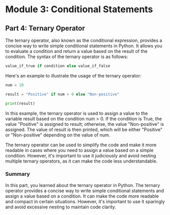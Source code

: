 # Module 3: Conditional Statements

## Part 4: Ternary Operator

The ternary operator, also known as the conditional expression, provides a concise way to write simple conditional statements in Python. It allows you to evaluate a condition and return a value based on the result of the condition. The syntax of the ternary operator is as follows:

```python
value_if_true if condition else value_if_false
```

Here's an example to illustrate the usage of the ternary operator:

```python
num = 10

result = "Positive" if num > 0 else "Non-positive"

print(result)
```

In this example, the ternary operator is used to assign a value to the variable result based on the condition num > 0. If the condition is True, the value "Positive" is assigned to result; otherwise, the value "Non-positive" is assigned. The value of result is then printed, which will be either "Positive" or "Non-positive" depending on the value of num.

The ternary operator can be used to simplify the code and make it more readable in cases where you need to assign a value based on a simple condition. However, it's important to use it judiciously and avoid nesting multiple ternary operators, as it can make the code less understandable.

### Summary

In this part, you learned about the ternary operator in Python. The ternary operator provides a concise way to write simple conditional statements and assign a value based on a condition. It can make the code more readable and compact in certain situations. However, it's important to use it sparingly and avoid excessive nesting to maintain code clarity.